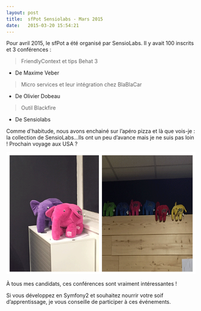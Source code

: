 ```yaml
---
layout: post
title:  sfPot Sensiolabs - Mars 2015
date:   2015-03-20 15:54:21
---
```


Pour avril 2015, le sfPot a été organisé par SensioLabs. Il y avait 100 inscrits et 3 conférences : 

> FriendlyContext et tips Behat 3

- De Maxime Veber

> Micro services et leur intégration chez BlaBlaCar

- De Olivier Dobeau

> Outil Blackfire

- De Sensiolabs


Comme d'habitude, nous avons enchainé sur l’apéro pizza et là que vois-je : la collection de SensioLabs…Ils ont un peu d’avance mais je ne suis pas loin ! Prochain voyage aux USA ?

![collection-elephpant-sensiolabs](/assets/2015/06/collection-elephpant-sensiolabs.png)

À tous mes candidats, ces conférences sont vraiment intéressantes ! 

Si vous développez en Symfony2 et souhaitez nourrir votre soif d’apprentissage, je vous conseille de participer à ces événements.


